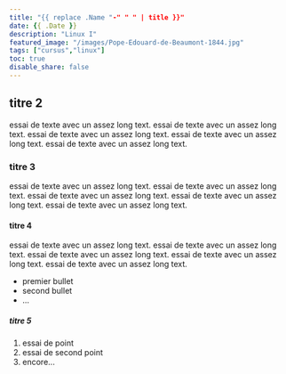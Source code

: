 ```yaml
---
title: "{{ replace .Name "-" " " | title }}"
date: {{ .Date }}
description: "Linux I"
featured_image: "/images/Pope-Edouard-de-Beaumont-1844.jpg"
tags: ["cursus","linux"]
toc: true
disable_share: false
---
```


## titre 2

essai de texte avec un assez long text. essai de texte avec un assez long text. essai de texte avec un assez long text. essai de texte avec un assez long text. essai de texte avec un assez long text.

### titre 3

essai de texte avec un assez long text. essai de texte avec un assez long text. essai de texte avec un assez long text. essai de texte avec un assez long text. essai de texte avec un assez long text.

#### titre 4

essai de texte avec un assez long text. essai de texte avec un assez long text. essai de texte avec un assez long text. essai de texte avec un assez long text. essai de texte avec un assez long text.

- premier bullet
- second bullet
- ...

##### titre 5

1. essai de point 
2. essai de second point
3. encore...